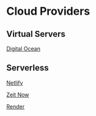 
Cloud Providers
===============

Virtual Servers
---------------

[Digital Ocean](https://www.digitalocean.com/)


Serverless
----------

[Netlify](https://www.netlify.com/)

[Zeit Now](https://zeit.co/)

[Render](https://render.com)

